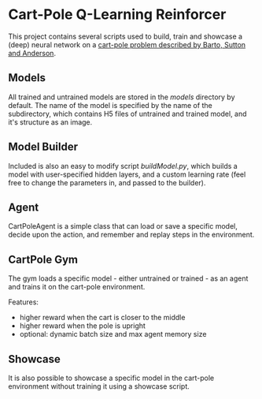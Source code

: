 # Cart-Pole Q-Learning Reinforcer
This project contains several scripts used to build, train and showcase a (deep) neural network on a [cart-pole problem described by Barto, Sutton and Anderson](https://github.com/openai/gym/wiki/CartPole-v0).

## Models
All trained and untrained models are stored in the *models* directory by default. The name of the model is specified by the name of the subdirectory, which contains H5 files of untrained and trained model, and it's structure as an image.

## Model Builder
Included is also an easy to modify script *buildModel.py*, which builds a model with user-specified hidden layers, and a custom learning rate (feel free to change the parameters in, and passed to the builder).

## Agent
CartPoleAgent is a simple class that can load or save a specific model, decide upon the action, and remember and replay steps in the environment.

## CartPole Gym
The gym loads a specific model - either untrained or trained - as an agent and trains it on the cart-pole environment.

Features:
- higher reward when the cart is closer to the middle
- higher reward when the pole is upright
- optional: dynamic batch size and max agent memory size

## Showcase
It is also possible to showcase a specific model in the cart-pole environment without training it using a showcase script.